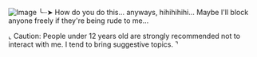 ![Image](https://github.com/user-attachments/assets/2e6d2de3-aac6-42fd-91f7-69e38f85592b)
╰┈➤ How do you do this... anyways, hihihihihi... Maybe I'll block anyone freely if they're being rude to me...

⌞ Caution: People under 12 years old are strongly recommended not to interact with me. I tend to bring suggestive topics. ⌝
